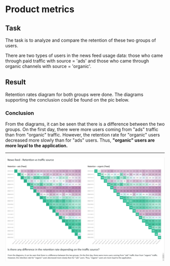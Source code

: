 # Product metrics
## Task
The task is to analyze and compare the retention of these two groups of users.

There are two types of users in the news feed usage data: those who came through paid traffic with source = 'ads' and those who came through organic channels with source = 'organic'.
## Result
Retention rates diagram for both groups were done. 
The diagrams supporting the conclusion could be found on the pic below.  
### Conclusion
From the diagrams, it can be seen that there is a difference between the two groups. On the first day, there were more users coming from "ads" traffic than from "organic" traffic. However, the retention rate for "organic" users decreased more slowly than for "ads" users. Thus, **"organic" users are more loyal to the application.**  
___
<img src="https://github.com/YasnoSolnishko/Data-Analyst-Simulator/blob/main/2_Product_metrics/retention_ads_vs_organic.jpg" width="1000"/>
